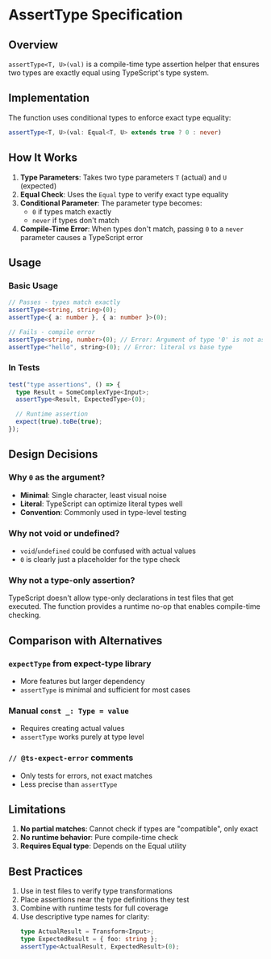 # AssertType Specification

## Overview

`assertType<T, U>(val)` is a compile-time type assertion helper that ensures two
types are exactly equal using TypeScript's type system.

## Implementation

The function uses conditional types to enforce exact type equality:

```typescript
assertType<T, U>(val: Equal<T, U> extends true ? 0 : never)
```

## How It Works

1. **Type Parameters**: Takes two type parameters `T` (actual) and `U`
   (expected)
2. **Equal Check**: Uses the `Equal` type to verify exact type equality
3. **Conditional Parameter**: The parameter type becomes:
   - `0` if types match exactly
   - `never` if types don't match
4. **Compile-Time Error**: When types don't match, passing `0` to a `never`
   parameter causes a TypeScript error

## Usage

### Basic Usage

```typescript
// Passes - types match exactly
assertType<string, string>(0);
assertType<{ a: number }, { a: number }>(0);

// Fails - compile error
assertType<string, number>(0); // Error: Argument of type '0' is not assignable to parameter of type 'never'
assertType<"hello", string>(0); // Error: literal vs base type
```

### In Tests

```typescript
test("type assertions", () => {
  type Result = SomeComplexType<Input>;
  assertType<Result, ExpectedType>(0);

  // Runtime assertion
  expect(true).toBe(true);
});
```

## Design Decisions

### Why `0` as the argument?

- **Minimal**: Single character, least visual noise
- **Literal**: TypeScript can optimize literal types well
- **Convention**: Commonly used in type-level testing

### Why not void or undefined?

- `void`/`undefined` could be confused with actual values
- `0` is clearly just a placeholder for the type check

### Why not a type-only assertion?

TypeScript doesn't allow type-only declarations in test files that get executed.
The function provides a runtime no-op that enables compile-time checking.

## Comparison with Alternatives

### `expectType` from expect-type library

- More features but larger dependency
- `assertType` is minimal and sufficient for most cases

### Manual `const _: Type = value`

- Requires creating actual values
- `assertType` works purely at type level

### `// @ts-expect-error` comments

- Only tests for errors, not exact matches
- Less precise than `assertType`

## Limitations

1. **No partial matches**: Cannot check if types are "compatible", only exact
2. **No runtime behavior**: Pure compile-time check
3. **Requires Equal type**: Depends on the Equal utility

## Best Practices

1. Use in test files to verify type transformations
2. Place assertions near the type definitions they test
3. Combine with runtime tests for full coverage
4. Use descriptive type names for clarity:
   ```typescript
   type ActualResult = Transform<Input>;
   type ExpectedResult = { foo: string };
   assertType<ActualResult, ExpectedResult>(0);
   ```
